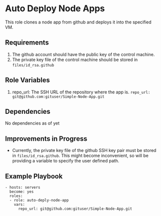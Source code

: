 Auto Deploy Node Apps
=========

This role clones a node app from github and deploys it into the specified VM.

Requirements
------------

1. The github account should have the public key of the control machine.
2. The private key file of the control machine should be stored in `files/id_rsa.github`

Role Variables
--------------

1. repo_url: The SSH URL of the repository where the app is.
```repo_url: git@github.com:gituser/Simple-Node-App.git```

Dependencies
------------

No dependencies as of yet

Improvements in Progress
------------

* Currently, the private key file of the github SSH key pair must be stored in `files/id_rsa.github`. This might become inconvenient, so will be providing a variable to specify the user defined path.

Example Playbook
----------------

    - hosts: servers
      become: yes
      roles:
      - role: auto-deply-node-app
        vars:
          repo_url: git@github.com:gituser/Simple-Node-App.git
